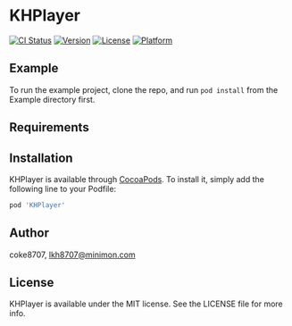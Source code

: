 # KHPlayer

[![CI Status](https://img.shields.io/travis/coke8707/KHPlayer.svg?style=flat)](https://travis-ci.org/coke8707/KHPlayer)
[![Version](https://img.shields.io/cocoapods/v/KHPlayer.svg?style=flat)](https://cocoapods.org/pods/KHPlayer)
[![License](https://img.shields.io/cocoapods/l/KHPlayer.svg?style=flat)](https://cocoapods.org/pods/KHPlayer)
[![Platform](https://img.shields.io/cocoapods/p/KHPlayer.svg?style=flat)](https://cocoapods.org/pods/KHPlayer)

## Example

To run the example project, clone the repo, and run `pod install` from the Example directory first.

## Requirements

## Installation

KHPlayer is available through [CocoaPods](https://cocoapods.org). To install
it, simply add the following line to your Podfile:

```ruby
pod 'KHPlayer'
```

## Author

coke8707, lkh8707@minimon.com

## License

KHPlayer is available under the MIT license. See the LICENSE file for more info.
